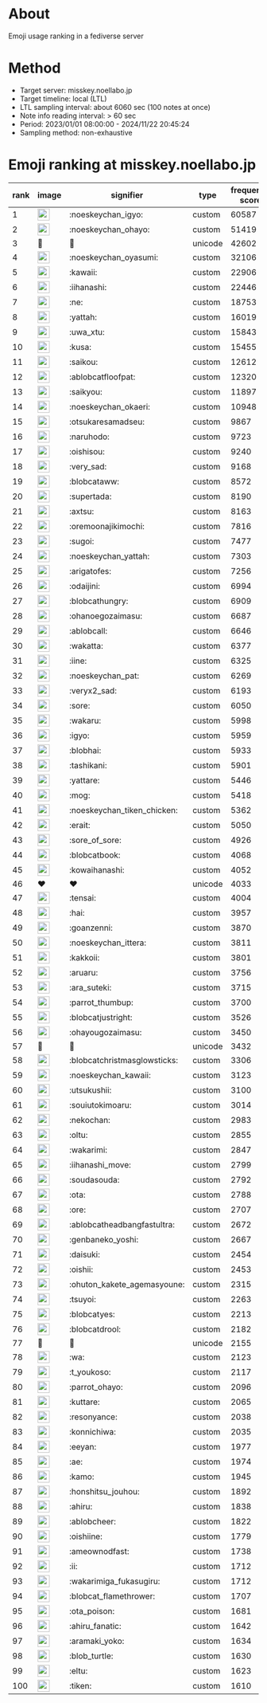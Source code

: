 # About
Emoji usage ranking in a fediverse server

# Method
- Target server: misskey.noellabo.jp
- Target timeline: local (LTL)
- LTL sampling interval: about 6060 sec (100 notes at once)
- Note info reading interval: > 60 sec
- Period: 2023/01/01 08:00:00 - 2024/11/22 20:45:24 
- Sampling method: non-exhaustive

# Emoji ranking at misskey.noellabo.jp

|rank|image|signifier|type|frequency score|
|----|----|----|----|----|
|1|<img height="24" src="https://misskey.noellabo.jp/emoji/noeskeychan_igyo.webp">|:noeskeychan_igyo:|custom|60587|
|2|<img height="24" src="https://misskey.noellabo.jp/emoji/noeskeychan_ohayo.webp">|:noeskeychan_ohayo:|custom|51419|
|3|🎉|🎉|unicode|42602|
|4|<img height="24" src="https://misskey.noellabo.jp/emoji/noeskeychan_oyasumi.webp">|:noeskeychan_oyasumi:|custom|32106|
|5|<img height="24" src="https://misskey.noellabo.jp/emoji/kawaii.webp">|:kawaii:|custom|22906|
|6|<img height="24" src="https://misskey.noellabo.jp/emoji/iihanashi.webp">|:iihanashi:|custom|22446|
|7|<img height="24" src="https://misskey.noellabo.jp/emoji/ne.webp">|:ne:|custom|18753|
|8|<img height="24" src="https://misskey.noellabo.jp/emoji/yattah.webp">|:yattah:|custom|16019|
|9|<img height="24" src="https://misskey.noellabo.jp/emoji/uwa_xtu.webp">|:uwa_xtu:|custom|15843|
|10|<img height="24" src="https://misskey.noellabo.jp/emoji/kusa.webp">|:kusa:|custom|15455|
|11|<img height="24" src="https://misskey.noellabo.jp/emoji/saikou.webp">|:saikou:|custom|12612|
|12|<img height="24" src="https://misskey.noellabo.jp/emoji/ablobcatfloofpat.webp">|:ablobcatfloofpat:|custom|12320|
|13|<img height="24" src="https://misskey.noellabo.jp/emoji/saikyou.webp">|:saikyou:|custom|11897|
|14|<img height="24" src="https://misskey.noellabo.jp/emoji/noeskeychan_okaeri.webp">|:noeskeychan_okaeri:|custom|10948|
|15|<img height="24" src="https://misskey.noellabo.jp/emoji/otsukaresamadseu.webp">|:otsukaresamadseu:|custom|9867|
|16|<img height="24" src="https://misskey.noellabo.jp/emoji/naruhodo.webp">|:naruhodo:|custom|9723|
|17|<img height="24" src="https://misskey.noellabo.jp/emoji/oishisou.webp">|:oishisou:|custom|9240|
|18|<img height="24" src="https://misskey.noellabo.jp/emoji/very_sad.webp">|:very_sad:|custom|9168|
|19|<img height="24" src="https://misskey.noellabo.jp/emoji/blobcataww.webp">|:blobcataww:|custom|8572|
|20|<img height="24" src="https://misskey.noellabo.jp/emoji/supertada.webp">|:supertada:|custom|8190|
|21|<img height="24" src="https://misskey.noellabo.jp/emoji/axtsu.webp">|:axtsu:|custom|8163|
|22|<img height="24" src="https://misskey.noellabo.jp/emoji/oremoonajikimochi.webp">|:oremoonajikimochi:|custom|7816|
|23|<img height="24" src="https://misskey.noellabo.jp/emoji/sugoi.webp">|:sugoi:|custom|7477|
|24|<img height="24" src="https://misskey.noellabo.jp/emoji/noeskeychan_yattah.webp">|:noeskeychan_yattah:|custom|7303|
|25|<img height="24" src="https://misskey.noellabo.jp/emoji/arigatofes.webp">|:arigatofes:|custom|7256|
|26|<img height="24" src="https://misskey.noellabo.jp/emoji/odaijini.webp">|:odaijini:|custom|6994|
|27|<img height="24" src="https://misskey.noellabo.jp/emoji/blobcathungry.webp">|:blobcathungry:|custom|6909|
|28|<img height="24" src="https://misskey.noellabo.jp/emoji/ohanoegozaimasu.webp">|:ohanoegozaimasu:|custom|6687|
|29|<img height="24" src="https://misskey.noellabo.jp/emoji/ablobcall.webp">|:ablobcall:|custom|6646|
|30|<img height="24" src="https://misskey.noellabo.jp/emoji/wakatta.webp">|:wakatta:|custom|6377|
|31|<img height="24" src="https://misskey.noellabo.jp/emoji/iine.webp">|:iine:|custom|6325|
|32|<img height="24" src="https://misskey.noellabo.jp/emoji/noeskeychan_pat.webp">|:noeskeychan_pat:|custom|6269|
|33|<img height="24" src="https://misskey.noellabo.jp/emoji/veryx2_sad.webp">|:veryx2_sad:|custom|6193|
|34|<img height="24" src="https://misskey.noellabo.jp/emoji/sore.webp">|:sore:|custom|6050|
|35|<img height="24" src="https://misskey.noellabo.jp/emoji/wakaru.webp">|:wakaru:|custom|5998|
|36|<img height="24" src="https://misskey.noellabo.jp/emoji/igyo.webp">|:igyo:|custom|5959|
|37|<img height="24" src="https://misskey.noellabo.jp/emoji/blobhai.webp">|:blobhai:|custom|5933|
|38|<img height="24" src="https://misskey.noellabo.jp/emoji/tashikani.webp">|:tashikani:|custom|5901|
|39|<img height="24" src="https://misskey.noellabo.jp/emoji/yattare.webp">|:yattare:|custom|5446|
|40|<img height="24" src="https://misskey.noellabo.jp/emoji/mog.webp">|:mog:|custom|5418|
|41|<img height="24" src="https://misskey.noellabo.jp/emoji/noeskeychan_tiken_chicken.webp">|:noeskeychan_tiken_chicken:|custom|5362|
|42|<img height="24" src="https://misskey.noellabo.jp/emoji/erait.webp">|:erait:|custom|5050|
|43|<img height="24" src="https://misskey.noellabo.jp/emoji/sore_of_sore.webp">|:sore_of_sore:|custom|4926|
|44|<img height="24" src="https://misskey.noellabo.jp/emoji/blobcatbook.webp">|:blobcatbook:|custom|4068|
|45|<img height="24" src="https://misskey.noellabo.jp/emoji/kowaihanashi.webp">|:kowaihanashi:|custom|4052|
|46|❤|❤|unicode|4033|
|47|<img height="24" src="https://misskey.noellabo.jp/emoji/tensai.webp">|:tensai:|custom|4004|
|48|<img height="24" src="https://misskey.noellabo.jp/emoji/hai.webp">|:hai:|custom|3957|
|49|<img height="24" src="https://misskey.noellabo.jp/emoji/goanzenni.webp">|:goanzenni:|custom|3870|
|50|<img height="24" src="https://misskey.noellabo.jp/emoji/noeskeychan_ittera.webp">|:noeskeychan_ittera:|custom|3811|
|51|<img height="24" src="https://misskey.noellabo.jp/emoji/kakkoii.webp">|:kakkoii:|custom|3801|
|52|<img height="24" src="https://misskey.noellabo.jp/emoji/aruaru.webp">|:aruaru:|custom|3756|
|53|<img height="24" src="https://misskey.noellabo.jp/emoji/ara_suteki.webp">|:ara_suteki:|custom|3715|
|54|<img height="24" src="https://misskey.noellabo.jp/emoji/parrot_thumbup.webp">|:parrot_thumbup:|custom|3700|
|55|<img height="24" src="https://misskey.noellabo.jp/emoji/blobcatjustright.webp">|:blobcatjustright:|custom|3526|
|56|<img height="24" src="https://misskey.noellabo.jp/emoji/ohayougozaimasu.webp">|:ohayougozaimasu:|custom|3450|
|57|🍗|🍗|unicode|3432|
|58|<img height="24" src="https://misskey.noellabo.jp/emoji/blobcatchristmasglowsticks.webp">|:blobcatchristmasglowsticks:|custom|3306|
|59|<img height="24" src="https://misskey.noellabo.jp/emoji/noeskeychan_kawaii.webp">|:noeskeychan_kawaii:|custom|3123|
|60|<img height="24" src="https://misskey.noellabo.jp/emoji/utsukushii.webp">|:utsukushii:|custom|3100|
|61|<img height="24" src="https://misskey.noellabo.jp/emoji/souiutokimoaru.webp">|:souiutokimoaru:|custom|3014|
|62|<img height="24" src="https://misskey.noellabo.jp/emoji/nekochan.webp">|:nekochan:|custom|2983|
|63|<img height="24" src="https://misskey.noellabo.jp/emoji/oltu.webp">|:oltu:|custom|2855|
|64|<img height="24" src="https://misskey.noellabo.jp/emoji/wakarimi.webp">|:wakarimi:|custom|2847|
|65|<img height="24" src="https://misskey.noellabo.jp/emoji/iihanashi_move.webp">|:iihanashi_move:|custom|2799|
|66|<img height="24" src="https://misskey.noellabo.jp/emoji/soudasouda.webp">|:soudasouda:|custom|2792|
|67|<img height="24" src="https://misskey.noellabo.jp/emoji/ota.webp">|:ota:|custom|2788|
|68|<img height="24" src="https://misskey.noellabo.jp/emoji/ore.webp">|:ore:|custom|2707|
|69|<img height="24" src="https://misskey.noellabo.jp/emoji/ablobcatheadbangfastultra.webp">|:ablobcatheadbangfastultra:|custom|2672|
|70|<img height="24" src="https://misskey.noellabo.jp/emoji/genbaneko_yoshi.webp">|:genbaneko_yoshi:|custom|2667|
|71|<img height="24" src="https://misskey.noellabo.jp/emoji/daisuki.webp">|:daisuki:|custom|2454|
|72|<img height="24" src="https://misskey.noellabo.jp/emoji/oishii.webp">|:oishii:|custom|2453|
|73|<img height="24" src="https://misskey.noellabo.jp/emoji/ohuton_kakete_agemasyoune.webp">|:ohuton_kakete_agemasyoune:|custom|2315|
|74|<img height="24" src="https://misskey.noellabo.jp/emoji/tsuyoi.webp">|:tsuyoi:|custom|2263|
|75|<img height="24" src="https://misskey.noellabo.jp/emoji/blobcatyes.webp">|:blobcatyes:|custom|2213|
|76|<img height="24" src="https://misskey.noellabo.jp/emoji/blobcatdrool.webp">|:blobcatdrool:|custom|2182|
|77|👀|👀|unicode|2155|
|78|<img height="24" src="https://misskey.noellabo.jp/emoji/wa.webp">|:wa:|custom|2123|
|79|<img height="24" src="https://misskey.noellabo.jp/emoji/t_youkoso.webp">|:t_youkoso:|custom|2117|
|80|<img height="24" src="https://misskey.noellabo.jp/emoji/parrot_ohayo.webp">|:parrot_ohayo:|custom|2096|
|81|<img height="24" src="https://misskey.noellabo.jp/emoji/kuttare.webp">|:kuttare:|custom|2065|
|82|<img height="24" src="https://misskey.noellabo.jp/emoji/resonyance.webp">|:resonyance:|custom|2038|
|83|<img height="24" src="https://misskey.noellabo.jp/emoji/konnichiwa.webp">|:konnichiwa:|custom|2035|
|84|<img height="24" src="https://misskey.noellabo.jp/emoji/eeyan.webp">|:eeyan:|custom|1977|
|85|<img height="24" src="https://misskey.noellabo.jp/emoji/ae.webp">|:ae:|custom|1974|
|86|<img height="24" src="https://misskey.noellabo.jp/emoji/kamo.webp">|:kamo:|custom|1945|
|87|<img height="24" src="https://misskey.noellabo.jp/emoji/honshitsu_jouhou.webp">|:honshitsu_jouhou:|custom|1892|
|88|<img height="24" src="https://misskey.noellabo.jp/emoji/ahiru.webp">|:ahiru:|custom|1838|
|89|<img height="24" src="https://misskey.noellabo.jp/emoji/ablobcheer.webp">|:ablobcheer:|custom|1822|
|90|<img height="24" src="https://misskey.noellabo.jp/emoji/oishiine.webp">|:oishiine:|custom|1779|
|91|<img height="24" src="https://misskey.noellabo.jp/emoji/ameownodfast.webp">|:ameownodfast:|custom|1738|
|92|<img height="24" src="https://misskey.noellabo.jp/emoji/ii.webp">|:ii:|custom|1712|
|93|<img height="24" src="https://misskey.noellabo.jp/emoji/wakarimiga_fukasugiru.webp">|:wakarimiga_fukasugiru:|custom|1712|
|94|<img height="24" src="https://misskey.noellabo.jp/emoji/blobcat_flamethrower.webp">|:blobcat_flamethrower:|custom|1707|
|95|<img height="24" src="https://misskey.noellabo.jp/emoji/ota_poison.webp">|:ota_poison:|custom|1681|
|96|<img height="24" src="https://misskey.noellabo.jp/emoji/ahiru_fanatic.webp">|:ahiru_fanatic:|custom|1642|
|97|<img height="24" src="https://misskey.noellabo.jp/emoji/aramaki_yoko.webp">|:aramaki_yoko:|custom|1634|
|98|<img height="24" src="https://misskey.noellabo.jp/emoji/blob_turtle.webp">|:blob_turtle:|custom|1630|
|99|<img height="24" src="https://misskey.noellabo.jp/emoji/eltu.webp">|:eltu:|custom|1623|
|100|<img height="24" src="https://misskey.noellabo.jp/emoji/tiken.webp">|:tiken:|custom|1610|
